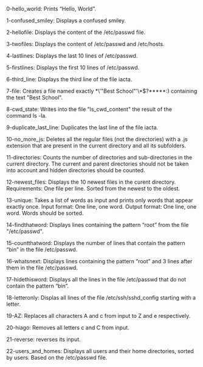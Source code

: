 0-hello_world: Prints “Hello, World”.

1-confused_smiley: Displays a confused smiley.

2-hellofile: Displays the content of the /etc/passwd file.

3-twofiles: Displays the content of /etc/passwd and /etc/hosts.

4-lastlines: Displays the last 10 lines of /etc/passwd.

5-firstlines: Displays the first 10 lines of /etc/passwd.

6-third_line: Displays the third line of the file iacta.

7-file: Creates a file named exactly \*\\'"Best School"\'\\*$\?\*\*\*\*\*:) containing the text "Best School".

8-cwd_state: Writes into the file "ls_cwd_content" the result of the command ls -la.

9-duplicate_last_line: Duplicates the last line of the file iacta.

10-no_more_js: Deletes all the regular files (not the directories) with a .js extension that are present in the current directory and all its subfolders.

11-directories: Counts the number of directories and sub-directories in the current directory. The current and parent directories should not be taken into account and hidden directories should be counted.

12-newest_files: Displays the 10 newest files in the curent directory. Requirements: One file per line. Sorted from the newest to the oldest.

13-unique: Takes a list of words as input and prints only words that appear exactly once. Input format: One line, one word. Output format: One line, one word. Words should be sorted.

14-findthatword: Displays lines containing the pattern “root” from the file "/etc/passwd".

15-countthatword: Displays the number of lines that contain the pattern “bin” in the file /etc/passwd.

16-whatsnext: Displays lines containing the pattern “root” and 3 lines after them in the file /etc/passwd.

17-hidethisword: Displays all the lines in the file /etc/passwd that do not contain the pattern “bin”.

18-letteronly: Displas all lines of the file /etc/ssh/sshd_config starting with a letter.

19-AZ: Replaces all characters A and c from input to Z and e respectively.

20-hiago: Removes all letters c and C from input.

21-reverse: reverses its input.

22-users_and_homes: Displays all users and their home directories, sorted by users. Based on the /etc/passwd file.
